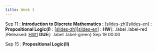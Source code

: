 ```yaml
---
title: Week 1
---
```


Sep 11
: **Introduction to Discrete Mathematics**
  :  \[[slides-zh](../pdf/slides/0-overview.pdf)\]\[[slides-en](../pdf/slides/0-overview-en.pdf)\]
: **Propositional Logic(I)**
  :  \[[slides-zh](../pdf/slides/0-overview.pdf)\]\[[slides-en](../pdf/slides/0-overview-en.pdf)\]
:  **HW**{: .label .label-red }Released: [HW1](../pdf/homework)  **DUE**{: .label .label-green} Sep 19  00:00

Sep 15
: **Propositional Logic(II)**



  

